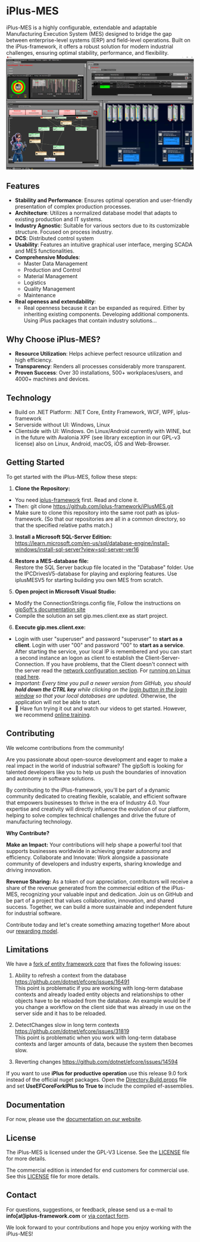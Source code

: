 # iPlus-MES

iPlus-MES is a highly configurable, extendable and adaptable Manufacturing Execution System (MES) designed to bridge the gap between enterprise-level systems (ERP) and field-level operations. Built on the iPlus-framework, it offers a robust solution for modern industrial challenges, ensuring optimal stability, performance, and flexibility.
![myimage-alt-tag](https://github.com/iplus-framework/iPlus-Docs/blob/main/Images/iplus-MES-Screenshot.jpg)

## Features

- **Stability and Performance**: Ensures optimal operation and user-friendly presentation of complex production processes.
- **Architecture**: Utilizes a normalized database model that adapts to existing production and IT systems.
- **Industry Agnostic**: Suitable for various sectors due to its customizable structure. Focused on process industry.
- **DCS**: Distributed control system
- **Usability**: Features an intuitive graphical user interface, merging SCADA and MES functionalities.
- **Comprehensive Modules**:
  - Master Data Management
  - Production and Control
  - Material Management
  - Logistics
  - Quality Management
  - Maintenance
- **Real openess and extendability**:
  - Real openness because it can be expanded as required. Either by inheriting existing components. Developing additional components. Using iPlus packages that contain industry solutions...

## Why Choose iPlus-MES?
- **Resource Utilization**: Helps achieve perfect resource utilization and high efficiency.
- **Transparency**: Renders all processes considerably more transparent.
- **Proven Success**: Over 30 installations, 500+ workplaces/users, and 4000+ machines and devices.

## Technology
- Build on .NET Platform: .NET Core, Entity Framework, WCF, WPF, iplus-framework
- Serverside without UI: Windows, Linux
- Clientside with UI: Windows. On Linux/Android currently with WINE, but in the future with Avalonia XPF (see library exception in our GPL-v3 license) also on Linux, Android, macOS, iOS and Web-Browser.

## Getting Started
To get started with the iPlus-MES, follow these steps:

1. **Clone the Repository:**
  - You need [iplus-framework](https://github.com/iplus-framework/iPlus) first. Read and clone it.
  - Then: git clone https://github.com/iplus-framework/iPlusMES.git
  - Make sure to clone this repository into the same root path as iplus-framework. (So that our repositories are all in a common directory, so that the specified relative paths match.)

3. **Install a Microsoft SQL-Server Edition:**  
https://learn.microsoft.com/en-us/sql/database-engine/install-windows/install-sql-server?view=sql-server-ver16

4. **Restore a MES-database file:**  
Restore the SQL Server backup file located in the "Database" folder. Use the IPCDrivesV5-database for playing and exploring features. Use iplusMESV5 for starting building you own MES from scratch.

5. **Open project in Microsoft Visual Studio:**
  - Modify the ConnectionStrings.config file, Follow the instructions on [gipSoft's documentation site](https://iplus-framework.com/en/documentation/Read/Index/View/b00675a8-718c-4c13-9d6d-5e751397ac5f?chapterID=193d292e-df31-405e-a3e9-f1116846bf86#ItemTextTranslationID_d0551cc7-f767-4790-8ecb-8771836ebac7)
  - Compile the solution an set gip.mes.client.exe as start project.

6. **Execute gip.mes.client.exe:**
  - Login with user "superuser" and password "superuser" to **start as a client**. Login with user "00" and password "00" to **start as a service**. After starting the service, your local IP is remembered and you can start a second instance an logon as client to establish the Client-Server-Connection. If you have problems, that the Client doesn't connect with the server read the [network configuration section](https://iplus-framework.com/en/documentation/Read/Index/View/b00675a8-718c-4c13-9d6d-5e751397ac5f?chapterID=a7424f03-cbff-4f68-90eb-262b3fdcba1c#ItemTextTranslationID_bf788469-8a2f-4a7c-ad78-2710960096dc). For [running on Linux read here](https://iplus-framework.com/en/documentation/Read/Index/View/b00675a8-718c-4c13-9d6d-5e751397ac5f?chapterID=9df14383-a4e5-4a3d-81d5-5dccf80d6c4e).
  - *Important: Every time you pull a newer version from GitHub, you should **hold down the CTRL key** while clicking on the [login button in the login window](https://iplus-framework.com/en/documentation/Read/Index/View/b00675a8-718c-4c13-9d6d-5e751397ac5f?chapterID=ca1a96f0-233d-4e6c-9cfc-d1db683e4be3#ItemTextTranslationID_e24a12c4-649d-4903-abf0-8366ed656ca1) so that your local databases are updated.* Otherwise, the application will not be able to start.
  - 🤗 Have fun trying it out and watch our videos to get started. However, we recommend [online training](https://iplus-framework.com/en?section=Support%20%26%20Training#d57ccb45-9050-41cb-a177-9e8c05028931).

## Contributing

We welcome contributions from the community! 

Are you passionate about open-source development and eager to make a real impact in the world of industrial software? The gipSoft is looking for talented developers like you to help us push the boundaries of innovation and autonomy in software solutions.

By contributing to the iPlus-framework, you'll be part of a dynamic community dedicated to creating flexible, scalable, and efficient software that empowers businesses to thrive in the era of Industry 4.0. Your expertise and creativity will directly influence the evolution of our platform, helping to solve complex technical challenges and drive the future of manufacturing technology.

**Why Contribute?**

**Make an Impact:** Your contributions will help shape a powerful tool that supports businesses worldwide in achieving greater autonomy and efficiency.
Collaborate and Innovate: Work alongside a passionate community of developers and industry experts, sharing knowledge and driving innovation.

**Revenue Sharing:** As a token of our appreciation, contributors will receive a share of the revenue generated from the commercial edition of the iPlus-MES, recognizing your valuable input and dedication.
Join us on GitHub and be part of a project that values collaboration, innovation, and shared success. Together, we can build a more sustainable and independent future for industrial software.

Contribute today and let's create something amazing together!
More about our [rewarding model](https://iplus-framework.com/en/documentation/Read/Index/View/a4100937-4d88-487d-ab3b-e599412e2a2f?workspaceSchemaID=ab0bc53f-decf-4101-9cee-111b6cbc5b24).

## Limitations
We have a [fork of entity framework core](https://github.com/iplus-framework/efcore/tree/ef_for_iPlus_compilable) that fixes the following issues:
1. Ability to refresh a context from the database
https://github.com/dotnet/efcore/issues/16491  
This point is problematic if you are working with long-term database contexts and already loaded entity objects and relationships to other objects have to be reloaded from the database. An example would be if you change a workflow on the client side that was already in use on the server side and it has to be reloaded.

2. DetectChanges slow in long term contexts
https://github.com/dotnet/efcore/issues/31819  
This point is problematic when you work with long-term database contexts and larger amounts of data, because the system then becomes slow.

3. Reverting changes
https://github.com/dotnet/efcore/issues/14594

If you want to use **iPlus for productive operation** use this release 9.0 fork instead of the official nuget packages. Open the [Directory.Build.props](https://github.com/iplus-framework/iPlus/blob/main/Directory.Build.props) file and set **UseEFCoreForkIPlus to True to** include the compiled ef-assemblies.

## Documentation

For now, please use the [documentation on our website]([https://iplus-framework.com/en/documentation/Home/Schema/View/bce1702a-7637-4b98-83db-01a9d7a3a156](https://iplus-framework.com/en/documentation/Home/Schema/View/e0703b3b-647a-46a6-8c53-8706e9cb128b)).

## License

The iPlus-MES is licensed under the GPL-V3 License. See the [LICENSE](LICENSE) file for more details.

The commercial edition is intended for end customers for commercial use. See this [LICENSE](https://iplus-framework.com/en/documentation/Read/Index/View/8dec2941-f7ed-4bed-92a5-0e07404e359a?workspaceSchemaID=ab0bc53f-decf-4101-9cee-111b6cbc5b24) file for more details.

## Contact

For questions, suggestions, or feedback, please send us a e-mail to **info[at]iplus-framework.com** or [via contact form](https://iplus-framework.com/en?section=Contact#aedf447c-2a3a-4bfe-9e0a-a9c5740e4f8e).

We look forward to your contributions and hope you enjoy working with the iPlus-MES!
